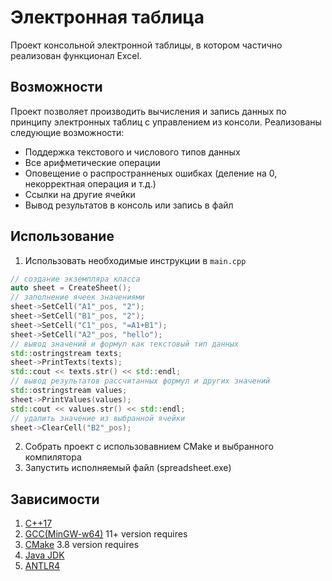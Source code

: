# **Электронная таблица**

Проект консольной электронной таблицы, в котором частично реализован функционал Excel.

## **Возможности**

Проект позволяет производить вычисления и запись данных по принципу электронных таблиц с управлением из консоли.
Реализованы следующие возможности:
- Поддержка текстового и числового типов данных
- Все арифметические операции
- Оповещение о распространненых ошибках (деление на 0, некорректная операция и т.д.)
- Ссылки на другие ячейки
- Вывод результатов в консоль или запись в файл

## **Использование**

1. Использовать необходимые инструкции в `main.cpp`
```cpp
// создание экземпляра класса
auto sheet = CreateSheet();
// заполнение ячеек значениями
sheet->SetCell("A1"_pos, "2");
sheet->SetCell("B1"_pos, "2");
sheet->SetCell("С1"_pos, "=A1+B1");
sheet->SetCell("A2"_pos, "hello");
// вывод значений и формул как текстовый тип данных
std::ostringstream texts;
sheet->PrintTexts(texts);
std::cout << texts.str() << std::endl;
// вывод результатов рассчитанных формул и других значений
std::ostringstream values;
sheet->PrintValues(values);
std::cout << values.str() << std::endl;
// удалить значение из выбранной ячейки
sheet->ClearCell("B2"_pos);
```
2. Собрать проект с использовавнием CMake и выбранного компилятора
3. Запустить исполняемый файл (spreadsheet.exe)

## **Зависимости**

1. [С++17](https://en.cppreference.com/w/cpp/17)
2. [GCC(MinGW-w64)](https://www.mingw-w64.org/) 11+ version requires
3. [CMake](https://cmake.org) 3.8 version requires
4. [Java JDK](https://www.oracle.com/java/technologies/downloads/)
5. [ANTLR4](https://www.antlr.org/)
